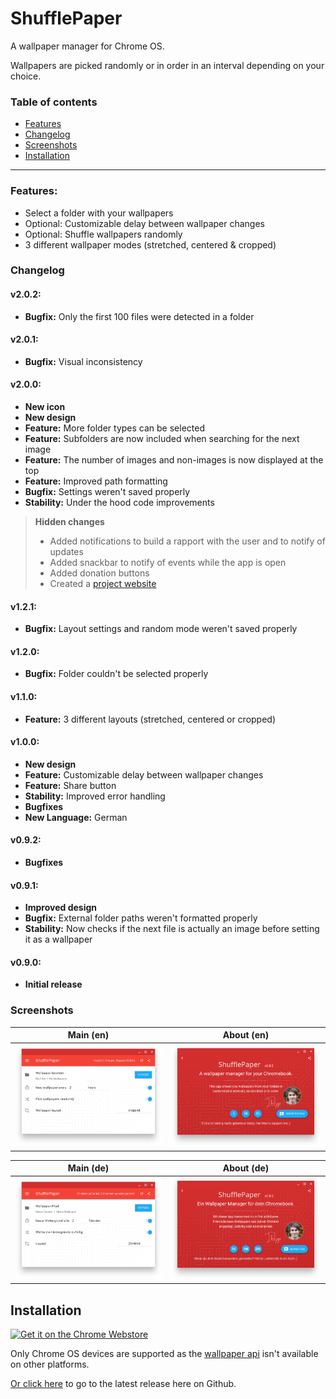 # ShufflePaper
A wallpaper manager for Chrome OS.

Wallpapers are picked randomly or in order in an interval depending on your choice.

### Table of contents
- [Features](#features)
- [Changelog](#changelog)
- [Screenshots](#screenshots)
- [Installation](#installation)

---

### Features:
- Select a folder with your wallpapers
- Optional: Customizable delay between wallpaper changes
- Optional: Shuffle wallpapers randomly
- 3 different wallpaper modes (stretched, centered & cropped)

### Changelog

#### v2.0.2:
- **Bugfix:** Only the first 100 files were detected in a folder

#### v2.0.1:
- **Bugfix:** Visual inconsistency

#### v2.0.0:
- **New icon**
- **New design**
- **Feature:** More folder types can be selected
- **Feature:** Subfolders are now included when searching for the next image
- **Feature:** The number of images and non-images is now displayed at the top
- **Feature:** Improved path formatting
- **Bugfix:** Settings weren't saved properly
- **Stability:** Under the hood code improvements

> **Hidden changes**
> - Added notifications to build a rapport with the user and to notify of updates
> - Added snackbar to notify of events while the app is open
> - Added donation buttons
> - Created a [project website](https://github.com/ciriousJoker/shufflepaper-website)

#### v1.2.1:
- **Bugfix:** Layout settings and random mode weren't saved properly

#### v1.2.0:
- **Bugfix:** Folder couldn't be selected properly

#### v1.1.0:
- **Feature:** 3 different layouts (stretched, centered or cropped)

#### v1.0.0:
- **New design**
- **Feature:** Customizable delay between wallpaper changes
- **Feature:** Share button
- **Stability:** Improved error handling
- **Bugfixes**
- **New Language:** German

#### v0.9.2:
- **Bugfixes**

#### v0.9.1:
- **Improved design**
- **Bugfix:** External folder paths weren't formatted properly
- **Stability:** Now checks if the next file is actually an image before setting it as a wallpaper

#### v0.9.0:
- **Initial release**

### Screenshots

|                      Main (en)                       |                      About (en)                       |
| ------------------------------------------------ | ------------------------------------------------ |
| <img src="screenshots/en/en_main.png"/>  | <img src="screenshots/en/en_about.png"/>  |


|                      Main (de)                       |                      About (de)                       |
| ------------------------------------------------ | ------------------------------------------------ |
| <img src="screenshots/de/de_main.png"/>  | <img src="screenshots/de/de_about.png"/>  |

## Installation

<a href='https://chrome.google.com/webstore/detail/shufflepaper/ghcndibmdbeipgggdddmecagpkllglpj?utm_campaign=PartBadge'><img alt='Get it on the Chrome Webstore' src='https://storage.googleapis.com/web-dev-uploads/image/WlD8wC6g8khYWPJUsQceQkhXSlv1/HRs9MPufa1J1h5glNhut.png' height="56px"/></a>

Only Chrome OS devices are supported as the [wallpaper api](https://developer.chrome.com/apps/wallpaper) isn't available on other platforms.

[Or click here](https://github.com/CiriousJoker/ShufflePaper/releases/latest) to go to the latest release here on Github.
